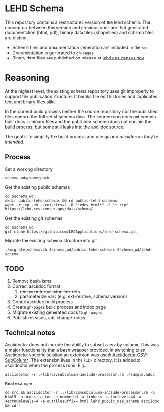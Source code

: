 # LEHD Schema
This repository contains a restructured version of the lehd schema. The conceptual between this version and previous ones are that generated documentation (html, pdf), binary data files (shapefiles) and schema files are distinct. 

- Schema files and documentation generation are included in the `src`
- Documentation is generated to `gh-pages`
- Binary data files are published on release at [lehd.ces.census.gov](https://lehd.ces.census.gov)

# Reasoning
At the highest level, the existing schema repository uses git improperly to support the publication structure. It breaks file edit histories and duplicates text and binary files alike.

In the current build process neither the source repository nor the published files contain the full set of schema data. The source repo does not contain built docs or binary files and the published schema does not contain the build process, but some still leaks into the asciidoc source. 

The goal is to simplify the build process and use _git and asciidoc as they're intended_.


## Process
Set a working directory
```shell
schema_wd=/some/path
```

Get the existing public schemas
```shell
cd $schema_wd
mkdir public-lehd-schemas && cd public-lehd-schemas
wget -r -np -nH --cut-dirs=2 -R "index.html*" -R "*.zip" https://lehd.ces.census.gov/data/schema/
```

Get the existing git schemas
```shell
cd $schema_wd
git clone https://github.com/LEDApplications/lehd-schema.git
```

Migrate the existing schema structure into git
```shell
./migrate_schema.sh $schema_wd/public-lehd-schemas $schema_wd/lehd-schema
```

## TODO
1. Remove bash-isms
2. Correct asciidoc format
   1. ~~remove internal adoc link refs~~
   2. parameterize vars (e.g. ext-relative, schema version)
3. Create asciidoc build process
4. Create `gh-pages` build process and index page
5. Migrate existing generated docs to `gh-pages`
6. Publish releases, add change-notes

## Technical notes
Asciidoctor does not include the ability to subset a csv by column. This was a major functionality that a bash wrapper provided. In switching to an Asciidoctor specific solution an extension was used: [Asciidoctor-CSV-SubColumn](https://github.com/yugp2005/Asciidoctor-CSV-SubColumn). The extension lives in the `lib/` directory. It is added to asciidoctor when the process runs. E.g.:
```shell
asciidoctor -r ./lib/csvsubcolumn-include-processor.rb ./sample.adoc
```

Real example
```shell
cd src && asciidoctor -r ../lib/csvsubcolumn-include-processor.rb -b html5 -a icons -a toc -a numbered -a linkcss -a toclevels=4 -a sectnumlevels=4 -a outfilesuffix=.html lehd_public_use_schema.asciidoc && cd -
```